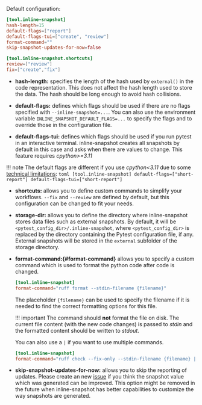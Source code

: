 Default configuration:

``` toml
[tool.inline-snapshot]
hash-length=15
default-flags=["report"]
default-flags-tui=["create", "review"]
format-command=""
skip-snapshot-updates-for-now=false

[tool.inline-snapshot.shortcuts]
review=["review"]
fix=["create","fix"]
```

* **hash-length:** specifies the length of the hash used by `external()` in the code representation.
    This does not affect the hash length used to store the data.
    The hash should be long enough to avoid hash collisions.
* **default-flags:** defines which flags should be used if there are no flags specified with `--inline-snapshot=...`.
    You can also use the environment variable `INLINE_SNAPSHOT_DEFAULT_FLAGS=...` to specify the flags and to override those in the configuration file.

* **default-flags-tui:** defines which flags should be used if you run pytest in an interactive terminal.
    inline-snapshot creates all snapshots by default in this case and asks when there are values to change.
    This feature requires *cpython>=3.11*

!!! note
    The default flags are different if you use *cpython<3.11* due to some [technical limitations](limitations.md#pytest-assert-rewriting-is-disabled):
    ``` toml
    [tool.inline-snapshot]
    default-flags=["short-report"]
    default-flags-tui=["short-report"]
    ```



* **shortcuts:** allows you to define custom commands to simplify your workflows.
    `--fix` and `--review` are defined by default, but this configuration can be changed to fit your needs.

* **storage-dir:** allows you to define the directory where inline-snapshot stores data files such as external snapshots.
    By default, it will be `<pytest_config_dir>/.inline-snapshot`,
    where `<pytest_config_dir>` is replaced by the directory containing the Pytest configuration file, if any.
    External snapshots will be stored in the `external` subfolder of the storage directory.
* **format-command:[](){#format-command}** allows you to specify a custom command which is used to format the python code after code is changed.
   ``` toml
   [tool.inline-snapshot]
   format-command="ruff format --stdin-filename {filename}"
   ```
   The placeholder `{filename}` can be used to specify the filename if it is needed to find the correct formatting options for this file.

    !!! important
        The command should **not** format the file on disk. The current file content (with the new code changes) is passed to *stdin* and the formatted content should be written to *stdout*.

    You can also use a `|` if you want to use multiple commands.
    ``` toml
    [tool.inline-snapshot]
    format-command="ruff check --fix-only --stdin-filename {filename} | ruff format --stdin-filename {filename}"
    ```

* **skip-snapshot-updates-for-now:** allows you to skip the reporting of updates.
    Please create an new [issue](https://github.com/15r10nk/inline-snapshot/issues?q=is%3Aissue%20state%3Aopen%20label%3Aupdate_related) if you think the snapshot value which was generated can be improved.
    This option might be removed in the future when inline-snapshot has better capabilities to customize the way snapshots are generated.
